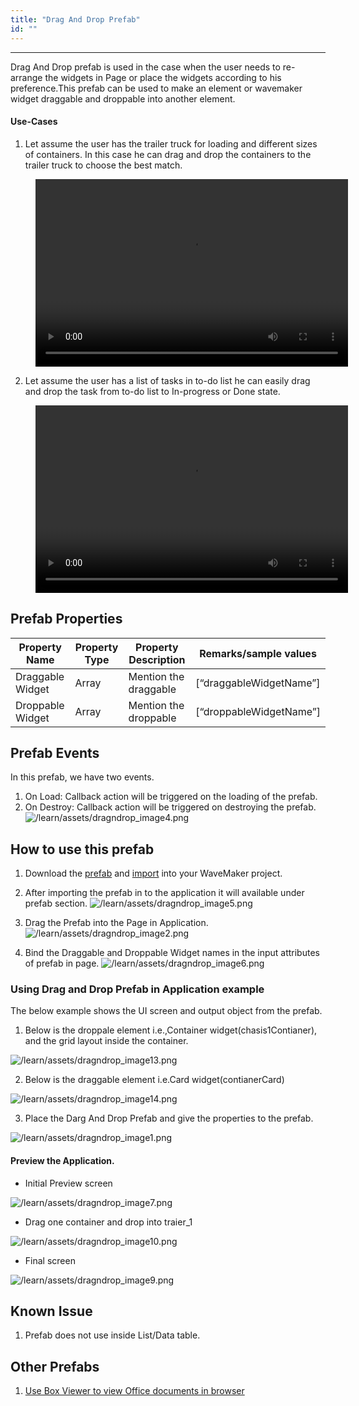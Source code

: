 ```yaml
---
title: "Drag And Drop Prefab"
id: ""
---
```

---

Drag And Drop prefab is used in the case when the user needs to re-arrange the widgets in Page or place the widgets according to his preference.This prefab can be used to make an element or wavemaker widget draggable and droppable into another element.

#### Use-Cases
1. Let assume the user has the trailer truck for loading and different sizes of containers. In this case he can drag and drop the containers to the trailer truck to choose the best match.

<figure class="video_container">
  <video controls="true" allowfullscreen="true" width="500" height="300" >
    <source src="/learn/assets/dragndroptrailer.mp4" type="video/mp4">
  </video>
</figure>

2. Let assume the user has a list of tasks in to-do list he can easily drag and drop the task from to-do list to In-progress or Done state.

<figure class="video_container">
  <video controls="true" allowfullscreen="true" width="500" height="300" >
    <source src="/learn/assets/dragdropkanban_1.mp4" type="video/mp4">
  </video>
</figure>

## Prefab Properties
| **Property Name** |**Property Type**| **Property Description** | **Remarks/sample values** |
| --- | --- | --- | --- |
| Draggable Widget | Array | Mention the draggable | [“draggableWidgetName”] |
| Droppable Widget | Array | Mention the droppable | [“droppableWidgetName”] |

## Prefab Events
In this prefab, we have two events.
 1. On Load: Callback action will be triggered on the loading of the prefab.
 2. On Destroy: Callback action will be triggered on destroying the prefab.
![/learn/assets/dragndrop_image4.png](/learn/assets/dragndrop_image4.png) 


## How to use this prefab

1. Download the [prefab](https://github.com/nageshl/prefab-dragndrop) and [import](/learn/app-development/custom-widgets/prefabs-overview#importing-prefabs) into your WaveMaker project.

    
2. After importing the prefab in to the application it will available under prefab section.
![/learn/assets/dragndrop_image5.png](/learn/assets/dragndrop_image5.png)

3. Drag the Prefab into the Page in Application.
![/learn/assets/dragndrop_image2.png](/learn/assets/dragndrop_image2.png)

4. Bind the Draggable and Droppable Widget names in the input attributes of prefab in page.
![/learn/assets/dragndrop_image6.png](/learn/assets/dragndrop_image6.png)

### Using Drag and Drop Prefab in Application example

The below example shows the UI screen and output object from the prefab.


1.  Below is the droppale element i.e.,Container widget(chasis1Contianer), and the grid layout inside the container.



![/learn/assets/dragndrop_image13.png](/learn/assets/dragndrop_image13.png)



2. Below is the draggable element i.e.Card widget(contianerCard)



![/learn/assets/dragndrop_image14.png](/learn/assets/dragndrop_image14.png)



3. Place the Darg And Drop Prefab and give the properties to the prefab.


![/learn/assets/dragndrop_image1.png](/learn/assets/dragndrop_image1.png)


#### Preview the Application.


- Initial Preview screen

![/learn/assets/dragndrop_image7.png](/learn/assets/dragndrop_image7.png)

- Drag one container and drop into traier_1

![/learn/assets/dragndrop_image10.png](/learn/assets/dragndrop_image10.png)

- Final screen

![/learn/assets/dragndrop_image9.png](/learn/assets/dragndrop_image9.png)


## Known Issue

1. Prefab does not use inside List/Data table.


## Other Prefabs

1. [Use Box Viewer to view Office documents in browser](/learn/app-development/widgets/prefab/box-viewer-prefab)


